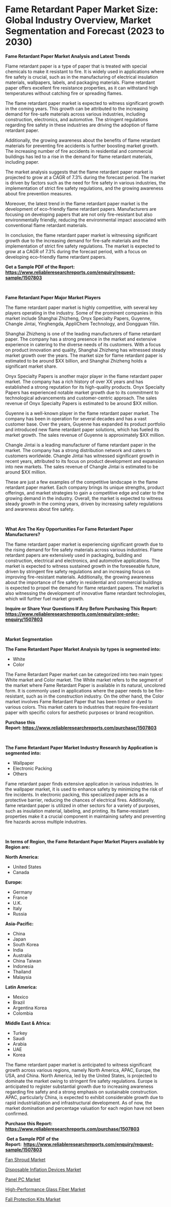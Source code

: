 <p><h1>Fame Retardant Paper Market Size: Global Industry Overview, Market Segmentation and Forecast (2023 to 2030)</h1></p><p><strong>Fame Retardant Paper Market Analysis and Latest Trends</strong></p>
<p><p>Flame retardant paper is a type of paper that is treated with special chemicals to make it resistant to fire. It is widely used in applications where fire safety is crucial, such as in the manufacturing of electrical insulation materials, wallpapers, labels, and packaging materials. Flame retardant paper offers excellent fire resistance properties, as it can withstand high temperatures without catching fire or spreading flames.</p><p>The flame retardant paper market is expected to witness significant growth in the coming years. This growth can be attributed to the increasing demand for fire-safe materials across various industries, including construction, electronics, and automotive. The stringent regulations regarding fire safety in these industries are driving the adoption of flame retardant paper.</p><p>Additionally, the growing awareness about the benefits of flame retardant materials for preventing fire accidents is further boosting market growth. The increasing number of fire accidents in residential and commercial buildings has led to a rise in the demand for flame retardant materials, including paper.</p><p>The market analysis suggests that the flame retardant paper market is projected to grow at a CAGR of 7.3% during the forecast period. The market is driven by factors such as the need for fire safety in various industries, the implementation of strict fire safety regulations, and the growing awareness about fire prevention measures.</p><p>Moreover, the latest trend in the flame retardant paper market is the development of eco-friendly flame retardant papers. Manufacturers are focusing on developing papers that are not only fire-resistant but also environmentally friendly, reducing the environmental impact associated with conventional flame retardant materials.</p><p>In conclusion, the flame retardant paper market is witnessing significant growth due to the increasing demand for fire-safe materials and the implementation of strict fire safety regulations. The market is expected to grow at a CAGR of 7.3% during the forecast period, with a focus on developing eco-friendly flame retardant papers.</p></p>
<p><strong>Get a Sample PDF of the Report:&nbsp; <a href="https://www.reliableresearchreports.com/enquiry/request-sample/1507803">https://www.reliableresearchreports.com/enquiry/request-sample/1507803</a></strong></p>
<p>&nbsp;</p>
<p><strong>Fame Retardant Paper Major Market Players</strong></p>
<p><p>The flame retardant paper market is highly competitive, with several key players operating in the industry. Some of the prominent companies in this market include Shanghai Zhizheng, Onyx Specialty Papers, Guyenne, Changle Jintai, Yinghengda, AppliChem Technology, and Dongguan Yilin.</p><p>Shanghai Zhizheng is one of the leading manufacturers of flame retardant paper. The company has a strong presence in the market and extensive experience in catering to the diverse needs of its customers. With a focus on product innovation and quality, Shanghai Zhizheng has witnessed steady market growth over the years. The market size for flame retardant paper is estimated to be around $XX billion, and Shanghai Zhizheng holds a significant market share.</p><p>Onyx Specialty Papers is another major player in the flame retardant paper market. The company has a rich history of over XX years and has established a strong reputation for its high-quality products. Onyx Specialty Papers has experienced notable market growth due to its commitment to technological advancements and customer-centric approach. The sales revenue of Onyx Specialty Papers is estimated to be around $XX million.</p><p>Guyenne is a well-known player in the flame retardant paper market. The company has been in operation for several decades and has a vast customer base. Over the years, Guyenne has expanded its product portfolio and introduced new flame retardant paper solutions, which has fueled its market growth. The sales revenue of Guyenne is approximately $XX million.</p><p>Changle Jintai is a leading manufacturer of flame retardant paper in the market. The company has a strong distribution network and caters to customers worldwide. Changle Jintai has witnessed significant growth in recent years, attributed to its focus on product development and expansion into new markets. The sales revenue of Changle Jintai is estimated to be around $XX million.</p><p>These are just a few examples of the competitive landscape in the flame retardant paper market. Each company brings its unique strengths, product offerings, and market strategies to gain a competitive edge and cater to the growing demand in the industry. Overall, the market is expected to witness steady growth in the coming years, driven by increasing safety regulations and awareness about fire safety.</p></p>
<p>&nbsp;</p>
<p><strong>What Are The Key Opportunities For Fame Retardant Paper Manufacturers?</strong></p>
<p><p>The flame retardant paper market is experiencing significant growth due to the rising demand for fire safety materials across various industries. Flame retardant papers are extensively used in packaging, building and construction, electrical and electronics, and automotive applications. The market is expected to witness sustained growth in the foreseeable future, driven by stringent fire safety regulations and an increasing focus on improving fire-resistant materials. Additionally, the growing awareness about the importance of fire safety in residential and commercial buildings is expected to propel the demand for flame retardant papers. The market is also witnessing the development of innovative flame retardant technologies, which will further fuel market growth.</p></p>
<p><strong>Inquire or Share Your Questions If Any Before Purchasing This Report: <a href="https://www.reliableresearchreports.com/enquiry/pre-order-enquiry/1507803">https://www.reliableresearchreports.com/enquiry/pre-order-enquiry/1507803</a></strong></p>
<p>&nbsp;</p>
<p><strong>Market Segmentation</strong></p>
<p><strong>The Fame Retardant Paper Market Analysis by types is segmented into:</strong></p>
<p><ul><li>White</li><li>Color</li></ul></p>
<p><p>The Fame Retardant Paper market can be categorized into two main types: White market and Color market. The White market refers to the segment of the market where Fame Retardant Paper is available in its natural, uncolored form. It is commonly used in applications where the paper needs to be fire-resistant, such as in the construction industry. On the other hand, the Color market involves Fame Retardant Paper that has been tinted or dyed to various colors. This market caters to industries that require fire-resistant paper with specific colors for aesthetic purposes or brand recognition.</p></p>
<p><strong>Purchase this Report:&nbsp;<a href="https://www.reliableresearchreports.com/purchase/1507803">https://www.reliableresearchreports.com/purchase/1507803</a></strong></p>
<p>&nbsp;</p>
<p><strong>The Fame Retardant Paper Market Industry Research by Application is segmented into:</strong></p>
<p><ul><li>Wallpaper</li><li>Electronic Packing</li><li>Others</li></ul></p>
<p><p>Fame retardant paper finds extensive application in various industries. In the wallpaper market, it is used to enhance safety by minimizing the risk of fire incidents. In electronic packing, this specialized paper acts as a protective barrier, reducing the chances of electrical fires. Additionally, fame retardant paper is utilized in other sectors for a variety of purposes, such as insulation material, labeling, and printing. Its flame-resistant properties make it a crucial component in maintaining safety and preventing fire hazards across multiple industries.</p></p>
<p>&nbsp;</p>
<p><strong>In terms of Region, the Fame Retardant Paper Market Players available by Region are:</strong></p>
<p>
    <p> <strong> North America: </strong>
        <ul>
            <li>United States</li>
            <li>Canada</li>
        </ul>
        </p> 
    <p> <strong> Europe: </strong>
        <ul>
            <li>Germany</li>
            <li>France</li>
            <li>U.K.</li>
            <li>Italy</li>
            <li>Russia</li>
        </ul>
        </p> 
    <p> <strong> Asia-Pacific: </strong>
        <ul>
            <li>China</li>
            <li>Japan</li>
            <li>South Korea</li>
            <li>India</li>
            <li>Australia</li>
            <li>China Taiwan</li>
            <li>Indonesia</li>
            <li>Thailand</li>
            <li>Malaysia</li>
        </ul>
        </p> 
    <p> <strong> Latin America: </strong>
        <ul>
            <li>Mexico</li>
            <li>Brazil</li>
            <li>Argentina Korea</li>
            <li>Colombia</li>
        </ul>
        </p> 
    <p> <strong> Middle East & Africa: </strong>
        <ul>
            <li>Turkey</li>
            <li>Saudi</li>
            <li>Arabia</li>
            <li>UAE</li>
            <li>Korea</li>
        </ul>
    </p>
    </p>
<p><p>The flame retardant paper market is anticipated to witness significant growth across various regions, namely North America, APAC, Europe, the USA, and China. North America, led by the United States, is projected to dominate the market owing to stringent fire safety regulations. Europe is anticipated to register substantial growth due to increasing awareness regarding fire safety and a strong emphasis on sustainable construction. APAC, particularly China, is expected to exhibit considerable growth due to rapid industrialization and infrastructural development. As of now, the market domination and percentage valuation for each region have not been confirmed.</p></p>
<p><strong>Purchase this Report: <a href="https://www.reliableresearchreports.com/purchase/1507803">https://www.reliableresearchreports.com/purchase/1507803</a></strong></p>
<p>&nbsp;<strong>Get a Sample PDF of the Report:&nbsp;&nbsp;<a href="https://www.reliableresearchreports.com/enquiry/request-sample/1507803">https://www.reliableresearchreports.com/enquiry/request-sample/1507803</a></strong></p>
<p><strong></strong></p>
<p><p><a href="https://medium.com/@cleogerhold/fan-shroud-market-insights-into-market-cagr-market-trends-and-growth-strategies-c9ca9d17017d">Fan Shroud Market</a></p><p><a href="https://www.linkedin.com/pulse/disposable-inflation-devices-market-size-forecast-2023/">Disposable Inflation Devices Market</a></p><p><a href="https://www.linkedin.com/pulse/panel-pc-market-size-forecast-2023-2030-insight-xperts/">Panel PC Market</a></p><p><a href="https://www.linkedin.com/pulse/high-performance-glass-fiber-market-size-forecast/">High-Performance Glass Fiber Market</a></p><p><a href="https://medium.com/@torreyjones2023/decoding-fall-protection-kits-market-metrics-market-share-trends-and-growth-patterns-2dc6d1863b36">Fall Protection Kits Market</a></p></p>